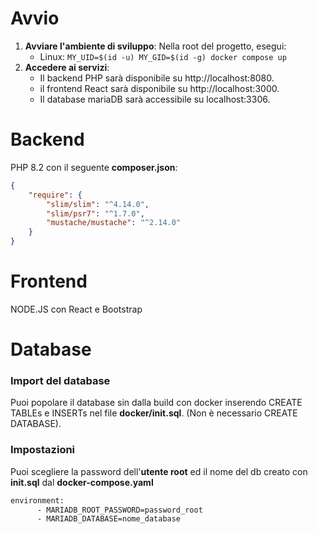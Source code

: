 # Avvio
1. **Avviare l'ambiente di sviluppo**: Nella root del progetto, esegui:
    - Linux: `MY_UID=$(id -u) MY_GID=$(id -g) docker compose up`
2. **Accedere ai servizi**:
    - Il backend PHP sarà disponibile su http://localhost:8080.
    - il frontend React sarà disponibile su http://localhost:3000.
    - Il database mariaDB sarà accessibile su localhost:3306.

# Backend
PHP 8.2 con il seguente **composer.json**:
``` JSON
{
    "require": {
        "slim/slim": "^4.14.0",
        "slim/psr7": "^1.7.0",
        "mustache/mustache": "^2.14.0"
    }
}
```

# Frontend
NODE.JS con React e Bootstrap

# Database
### Import del database
Puoi popolare il database sin dalla build con docker inserendo CREATE TABLEs e INSERTs nel file **docker/init.sql**.
(Non è necessario CREATE DATABASE).

### Impostazioni
Puoi scegliere la password dell'**utente root** ed il nome del db creato con **init.sql** dal **docker-compose.yaml**
``` Dockerfile
environment:
      - MARIADB_ROOT_PASSWORD=password_root
      - MARIADB_DATABASE=nome_database
```
